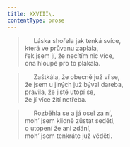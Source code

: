 ```yaml
---
title: XXVIII\.
contentType: prose
---
```


>      Láska shořela jak tenká svíce,  
> která ve průvanu zaplála,  
> řek jsem jí, že necítím nic více,  
> ona hloupě pro to plakala.

>      Zaštkála, že obecně juž ví se,  
> že jsem u jiných juž býval dareba,  
> pravila, že jistě utopí se,  
> že jí více žití netřeba.

>      Rozběhla se a já osel za ní,  
> mohʼ jsem klidně zůstat seděti,  
> o utopení že ani zdání,  
> mohʼ jsem tenkráte juž věděti.
